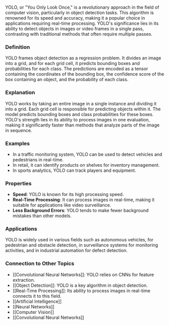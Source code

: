 YOLO, or "You Only Look Once," is a revolutionary approach in the field of computer vision, particularly in object detection tasks. This algorithm is renowned for its speed and accuracy, making it a popular choice in applications requiring real-time processing. YOLO's significance lies in its ability to detect objects in images or video frames in a single pass, contrasting with traditional methods that often require multiple passes.

### Definition

YOLO frames object detection as a regression problem. It divides an image into a grid, and for each grid cell, it predicts bounding boxes and probabilities for each class. The predictions are encoded as a tensor containing the coordinates of the bounding box, the confidence score of the box containing an object, and the probability of each class.

### Explanation

YOLO works by taking an entire image in a single instance and dividing it into a grid. Each grid cell is responsible for predicting objects within it. The model predicts bounding boxes and class probabilities for these boxes. YOLO's strength lies in its ability to process images in one evaluation, making it significantly faster than methods that analyze parts of the image in sequence.

### Examples

- In a traffic monitoring system, YOLO can be used to detect vehicles and pedestrians in real-time.
- In retail, it can identify products on shelves for inventory management.
- In sports analytics, YOLO can track players and equipment.

### Properties

- **Speed**: YOLO is known for its high processing speed.
- **Real-Time Processing**: It can process images in real-time, making it suitable for applications like video surveillance.
- **Less Background Errors**: YOLO tends to make fewer background mistakes than other models.

### Applications

YOLO is widely used in various fields such as autonomous vehicles, for pedestrian and obstacle detection, in surveillance systems for monitoring activities, and in industrial automation for defect detection.

### Connection to Other Topics

- [[Convolutional Neural Networks]]: YOLO relies on CNNs for feature extraction.
- [[Object Detection]]: YOLO is a key algorithm in object detection.
- [[Real-Time Processing]]: Its ability to process images in real-time connects it to this field.
-  [[Artificial Intelligence]]
- [[Neural Networks]]
- [[Computer Vision]]
- [[Convolutional Neural Networks]] 